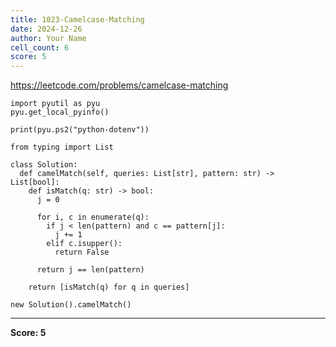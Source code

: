 ```yaml
---
title: 1023-Camelcase-Matching
date: 2024-12-26
author: Your Name
cell_count: 6
score: 5
---
```


https://leetcode.com/problems/camelcase-matching


```
import pyutil as pyu
pyu.get_local_pyinfo()
```


```
print(pyu.ps2("python-dotenv"))
```


```
from typing import List
```


```
class Solution:
  def camelMatch(self, queries: List[str], pattern: str) -> List[bool]:
    def isMatch(q: str) -> bool:
      j = 0

      for i, c in enumerate(q):
        if j < len(pattern) and c == pattern[j]:
          j += 1
        elif c.isupper():
          return False

      return j == len(pattern)

    return [isMatch(q) for q in queries]
```


```
new Solution().camelMatch()
```


---
**Score: 5**